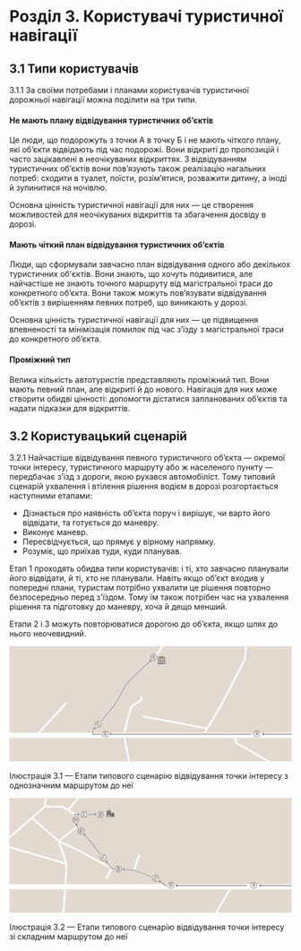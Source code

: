 # Розділ 3. Користувачі туристичної навігації

## 3.1 Типи користувачів

<span class="p-number">3.1.1</span>  За своїми потребами і планами користувачів туристичної дорожньої навігації можна поділити на три типи.


#### Не мають плану відвідування туристичних об’єктів

Це люди, що подорожуть з точки А в точку Б і не мають чіткого плану, які об’єкти відвідають під час подорожі. Вони відкриті до пропозицій і часто зацікавлені в неочікуваних відкриттях. З відвідуванням туристичних об’єктів вони пов’язують також реалізацію нагальних потреб: сходити в туалет, поїсти, розім’ятися, розважити дитину, а іноді й зупинитися на ночівлю.

Основна цінність туристичної навігації для них — це створення можливостей для неочікуваних відкриттів та збагачення досвіду в дорозі.


#### Мають чіткий план відвідування туристичних об’єктів

Люди, що сформували завчасно план відвідування одного або декількох туристичних об'єктів. Вони знають, що хочуть подивитися, але найчастіше не знають точного маршруту від магістральної траси до конкретного об’єкта. Вони також можуть пов’язувати відвідування об’єктів з вирішенням певних потреб, що виникають у дорозі.

Основна цінність туристичної навігації для них — це підвищення впевненості та мінімізація помилок під час з’їзду з магістральної траси до конкретного об’єкта.


#### Проміжний тип

Велика кількість автотуристів представляють проміжний тип. Вони мають певний план, але відкриті й до нового. Навігація для них може створити обидві цінності: допомогти дістатися запланованих об’єктів та надати підказки для відкриттів.


## 3.2 Користувацький сценарій

<span class="p-number">3.2.1</span>  Найчастіше відвідування певного туристичного об’єкта — окремої точки інтересу, туристичного маршруту або ж населеного пункту — передбачає з'їзд з дороги, якою рухався автомобіліст. Тому типовий сценарій ухвалення і втілення рішення водієм в дорозі розгортається наступними етапами:

* Дізнається про наявність об’єкта поруч і вирішує, чи варто його відвідати, та готується до маневру.
* Виконує маневр.
* Пересвідчується, що прямує у вірному напрямку.
* Розуміє, що приїхав туди, куди планував.

Етап 1 проходять обидва типи користувачів: і ті, хто завчасно планували його відвідати, й ті, хто не планували. Навіть якщо об’єкт входив у попередні плани, туристам потрібно ухвалити це рішення повторно безпосередньо перед з'їздом. Тому їм також потрібен час на ухвалення рішення та підготовку до маневру, хоча й дещо менший. 

Етапи 2 і 3 можуть повторюватися дорогою до об’єкта, якщо шлях до нього неочевидний.

![3-1.png](assets/img/3-users/3-1.png "Етапи типового сценарію відвідування точки інтересу з однозначним маршрутом до неї")
<p class="caption">Ілюстрація 3.1 — Етапи типового сценарію відвідування точки інтересу з однозначним маршрутом до неї</p>

![3-2.png](assets/img/3-users/3-2.png "Етапи типового сценарію відвідування точки інтересу зі складним маршрутом до неї")
<p class="caption">Ілюстрація 3.2 — Етапи типового сценарію відвідування точки інтересу зі складним маршрутом до неї</p>